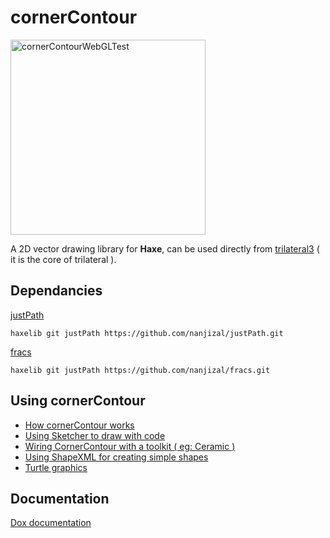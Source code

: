 # cornerContour
<img width="312" alt="cornerContourWebGLTest" src="https://user-images.githubusercontent.com/20134338/129176704-f2efc633-e5bb-4c81-b6d3-4169be28bbad.png">

A 2D vector drawing library for **Haxe**, can be used directly from [trilateral3](https://github.com/nanjizal/trilateral3) ( it is the core of trilateral ).
  
## Dependancies
[ justPath ](https://github.com/nanjizal/justPath)
  
```haxelib git justPath https://github.com/nanjizal/justPath.git```
  
[ fracs ](https://github.com/nanjizal/fracs)

```haxelib git justPath https://github.com/nanjizal/fracs.git```

## Using cornerContour
- [How cornerContour works](readMore/workings.md#cornercontour-workings)
- [Using Sketcher to draw with code](readMore/sketcher.md#sketcher---drawing-with-cornercontour)
- [Wiring CornerContour with a toolkit ( eg: Ceramic )](readMore/withCeramic.md#wiring-up-to-toolkit)
- [Using ShapeXML for creating simple shapes](readMore/shapeXML.md#using-the-svg-shapexml-in-addition-to-path)
- [Turtle graphics](readMore/readMore/turtle.md#using-sketcher-with-turtle-style-graphics)
  
## Documentation
[ Dox documentation](https://nanjizal.github.io/cornerContour/pages/)
  
